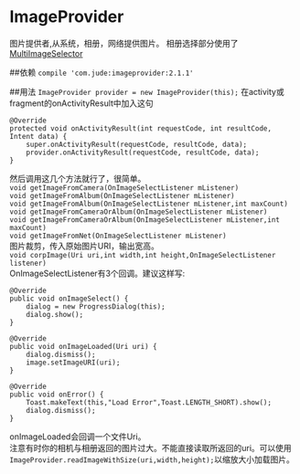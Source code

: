# ImageProvider
图片提供者,从系统，相册，网络提供图片。
相册选择部分使用了[MultiImageSelector](https://github.com/lovetuzitong/MultiImageSelector)

##依赖
`compile 'com.jude:imageprovider:2.1.1'`

##用法
`ImageProvider provider = new ImageProvider(this);`
在activity或fragment的onActivityResult中加入这句

    @Override
    protected void onActivityResult(int requestCode, int resultCode, Intent data) {
        super.onActivityResult(requestCode, resultCode, data);
        provider.onActivityResult(requestCode, resultCode, data);
    }

然后调用这几个方法就行了，很简单。  
`void getImageFromCamera(OnImageSelectListener mListener)`   
`void getImageFromAlbum(OnImageSelectListener mListener)`  
`void getImageFromAlbum(OnImageSelectListener mListener,int maxCount)`  
`void getImageFromCameraOrAlbum(OnImageSelectListener mListener)`  
`void getImageFromCameraOrAlbum(OnImageSelectListener mListener,int maxCount)`   
`void getImageFromNet(OnImageSelectListener mListener)`   
图片裁剪，传入原始图片URI，输出宽高。  
`void corpImage(Uri uri,int width,int height,OnImageSelectListener listener)`    
OnImageSelectListener有3个回调。建议这样写:

    @Override
    public void onImageSelect() {
        dialog = new ProgressDialog(this);
        dialog.show();
    }

    @Override
    public void onImageLoaded(Uri uri) {
        dialog.dismiss();
        image.setImageURI(uri);
    }

    @Override
    public void onError() {
        Toast.makeText(this,"Load Error",Toast.LENGTH_SHORT).show();
        dialog.dismiss();
    }

onImageLoaded会回调一个文件Uri。  
注意有时你的相机与相册返回的图片过大。不能直接读取所返回的uri。可以使用
`ImageProvider.readImageWithSize(uri,width,height);`以缩放大小加载图片。

